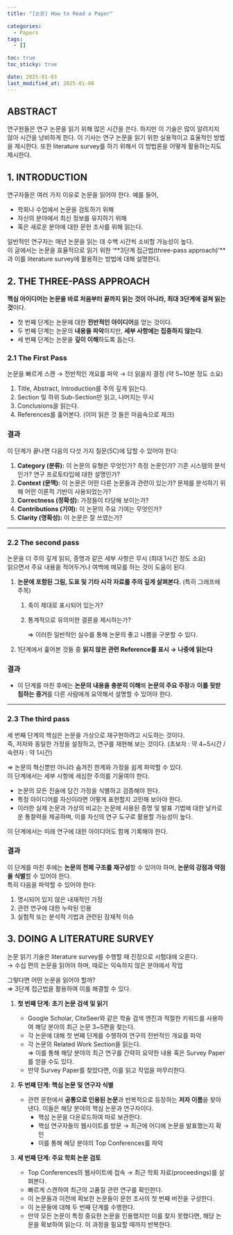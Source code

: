 ```yaml
---
title: "[논문] How to Read a Paper"

categories:
  - Papers
tags:
  - []

toc: true
toc_sticky: true

date: 2025-01-03
last_modified_at: 2025-01-08
---
```


## ABSTRACT

연구원들은 연구 논문을 읽기 위해 많은 시간을 쓴다. 하지만 이 기술은 많이 알려지지 않아 시간을 낭비하게 한다.
이 기사는 연구 논문을 읽기 위한 실용적이고 효율적인 방법을 제시한다. 또한 literature survey를 하기 위해서 이 방법론을 어떻게 활용하는지도 제시한다.  

## 1. INTRODUCTION

연구자들은 여러 가지 이유로 논문을 읽어야 한다. 예를 들어,
- 학회나 수업에서 논문을 검토하기 위해
- 자신의 분야에서 최신 정보를 유지하기 위해
- 혹은 새로운 분야에 대한 문헌 조사를 위해 읽는다.

일반적인 연구자는 매년 논문을 읽는 데 수백 시간씩 소비할 가능성이 높다.   
이 글에서는 논문을 효율적으로 읽기 위한  ‘**3단계 접근법(three-pass approach)’**과 이를 literature survey에 활용하는 방법에 대해 설명한다.

## 2. THE THREE-PASS APPROACH

**핵심 아이디어는 논문을 바로 처음부터 끝까지 읽는 것이 아니라, 최대 3단계에 걸쳐 읽는 것**이다. 
- 첫 번째 단계는 논문에 대한 **전반적인 아이디어**를 얻는 것이다.
- 두 번째 단계는 논문의 **내용을 파악**하지만, **세부 사항에는 집중하지 않는다**.
- 세 번째 단계는 논문을 **깊이 이해**하도록 돕는다.

### 2.1 The First Pass

논문을 빠르게 스캔 → 전반적인 개요를 파악 → 더 읽을지 결정  (약 5~10분 정도 소요)

1. Title, Abstract, Introduction를 주의 깊게 읽는다.
2. Section 및 하위 Sub-Section만 읽고, 나머지는 무시
3. Conclusions을 읽는다.
4. References를 훑어본다. (이미 읽은 것 들은 마음속으로 체크)

### 결과

이 단계가 끝나면 다음의 다섯 가지 질문(5C)에 답할 수 있어야 한다:

1. **Category (분류):** 이 논문의 유형은 무엇인가? 측정 논문인가? 기존 시스템의 분석인가? 연구 프로토타입에 대한 설명인가?
2. **Context (문맥):** 이 논문은 어떤 다른 논문들과 관련이 있는가? 문제를 분석하기 위해 어떤 이론적 기반이 사용되었는가?
3. **Correctness (정확성):** 가정들이 타당해 보이는가?
4. **Contributions (기여):** 이 논문의 주요 기여는 무엇인가?
5. **Clarity (명확성):** 이 논문은 잘 쓰였는가?

---

### 2.2 The second pass

논문을 더 주의 깊게 읽되, 증명과 같은 세부 사항은 무시 (최대 1시간 정도 소요)   
읽으면서 주요 내용을 적어두거나 여백에 메모를 하는 것이 도움이 된다.

1. **논문에 포함된 그림, 도표 및 기타 시각 자료를 주의 깊게 살펴본다.** (특히 그래프에 주목)
    1. 축이 제대로 표시되어 있는가?
    2. 통계적으로 유의미한 결론을 제시하는가?
        
        ⇒ 이러한 일반적인 실수를 통해 논문의 좋고 나쁨을 구분할 수 있다.
        
2. 1단계에서 훑어본 것들 중 **읽지 않은 관련 Reference를 표시 → 나중에 읽는다**

### 결과

- 이 단계를 마친 후에는 **논문의 내용을 충분히 이해**해 **논문의 주요 주장**과 **이를 뒷받침하는 증거**를 다른 사람에게 요약해서 설명할 수 있어야 한다.

---

### 2.3 The third pass

세 번째 단계의 핵심은 논문을 가상으로 재구현하려고 시도하는 것이다.   
즉, 저자와 동일한 가정을 설정하고, 연구를 재현해 보는 것이다. (초보자 : 약 4~5시간 / 숙련자 : 약 1시간)

⇒ 논문의 혁신뿐만 아니라 숨겨진 한계와 가정을 쉽게 파악할 수 있다.    
이 단계에서는 세부 사항에 세심한 주의를 기울여야 한다.

- 논문의 모든 진술에 담긴 가정을 식별하고 검증해야 한다.
- 특정 아이디어를 자신이라면 어떻게 표현할지 고민해 보아야 한다.
- 이러한 실제 논문과 가상의 비교는 논문에 사용된 증명 및 발표 기법에 대한 날카로운 통찰력을 제공하며, 이를 자신의 연구 도구로 활용할 가능성이 높다.

이 단계에서는 미래 연구에 대한 아이디어도 함께 기록해야 한다.

### 결과

이 단계를 마친 후에는 **논문의 전체 구조를 재구성**할 수 있어야 하며, **논문의 강점과 약점을 식별**할 수 있어야 한다.   
특히 다음을 파악할 수 있어야 한다:   
1. 명시되어 있지 않은 내재적인 가정
2. 관련 연구에 대한 누락된 인용
3. 실험적 또는 분석적 기법과 관련된 잠재적 이슈

## 3. DOING A LITERATURE SURVEY

논문 읽기 기술은 literature survey를 수행할 때 진정으로 시험대에 오른다.   
→ 수십 편의 논문을 읽어야 하며, 때로는 익숙하지 않은 분야에서 작업

그렇다면 어떤 논문을 읽어야 할까?   
⇒ 3단계 접근법을 활용하여 이를 해결할 수 있다.

1. **첫 번째 단계: 초기 논문 검색 및 읽기**
    - Google Scholar, CiteSeer와 같은 학술 검색 엔진과 적절한 키워드를 사용하여 해당 분야의 최근 논문 3~5편을 찾는다.
    - 각 논문에 대해 첫 번째 단계를 수행하여 연구의 전반적인 개요를 파악
    - 각 논문의 Related Work Section을 읽는다.   
        ⇒ 이를 통해 해당 분야의 최근 연구를 간략히 요약한 내용 혹은 Survey Paper를 얻을 수도 있다.
    - 만약 Survey Paper를 찾았다면, 이를 읽고 작업을 마무리한다.
    

2. **두 번째 단계: 핵심 논문 및 연구자 식별**
    - 관련 문헌에서 **공통으로 인용된 논문**과 반복적으로 등장하는 **저자 이름**을 찾아낸다. 이들은 해당 분야의 핵심 논문과 연구자이다.
        - 핵심 논문을 다운로드하여 따로 보관한다.
        - 핵심 연구자들의 웹사이트를 방문 → 최근에 어디에 논문을 발표했는지 확인
        - 이를 통해 해당 분야의 Top Conferences를 파악
    

3. **세 번째 단계: 주요 학회 논문 검토**
    - Top Conferences의 웹사이트에 접속 → 최근 학회 자료(proceedings)를 살펴본다.
    - 빠르게 스캔하여 최근의 고품질 관련 연구를 확인한다.
    - 이 논문들과 이전에 확보한 논문들이 문헌 조사의 첫 번째 버전을 구성한다.
    - 이 논문들에 대해 두 번째 단계를 수행한다.
    - 만약 모든 논문이 특정 중요한 논문을 인용했지만 이를 찾지 못했다면, 해당 논문을 확보하여 읽는다. 이 과정을 필요할 때까지 반복한다.